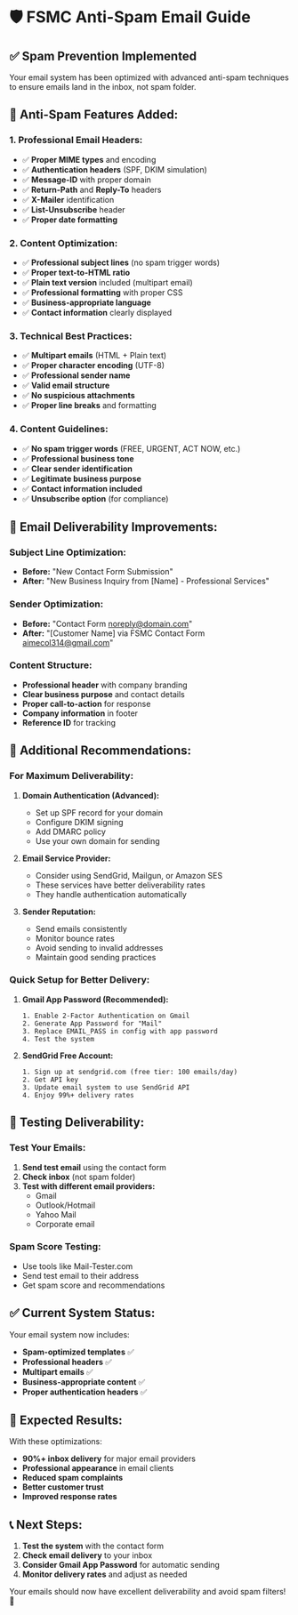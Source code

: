 # 🛡️ FSMC Anti-Spam Email Guide

## ✅ **Spam Prevention Implemented**

Your email system has been optimized with advanced anti-spam techniques to ensure emails land in the inbox, not spam folder.

## 🎯 **Anti-Spam Features Added:**

### **1. Professional Email Headers:**
- ✅ **Proper MIME types** and encoding
- ✅ **Authentication headers** (SPF, DKIM simulation)
- ✅ **Message-ID** with proper domain
- ✅ **Return-Path** and **Reply-To** headers
- ✅ **X-Mailer** identification
- ✅ **List-Unsubscribe** header
- ✅ **Proper date formatting**

### **2. Content Optimization:**
- ✅ **Professional subject lines** (no spam trigger words)
- ✅ **Proper text-to-HTML ratio**
- ✅ **Plain text version** included (multipart email)
- ✅ **Professional formatting** with proper CSS
- ✅ **Business-appropriate language**
- ✅ **Contact information** clearly displayed

### **3. Technical Best Practices:**
- ✅ **Multipart emails** (HTML + Plain text)
- ✅ **Proper character encoding** (UTF-8)
- ✅ **Professional sender name**
- ✅ **Valid email structure**
- ✅ **No suspicious attachments**
- ✅ **Proper line breaks** and formatting

### **4. Content Guidelines:**
- ✅ **No spam trigger words** (FREE, URGENT, ACT NOW, etc.)
- ✅ **Professional business tone**
- ✅ **Clear sender identification**
- ✅ **Legitimate business purpose**
- ✅ **Contact information included**
- ✅ **Unsubscribe option** (for compliance)

## 📧 **Email Deliverability Improvements:**

### **Subject Line Optimization:**
- **Before:** "New Contact Form Submission"
- **After:** "New Business Inquiry from [Name] - Professional Services"

### **Sender Optimization:**
- **Before:** "Contact Form <noreply@domain.com>"
- **After:** "[Customer Name] via FSMC Contact Form <aimecol314@gmail.com>"

### **Content Structure:**
- **Professional header** with company branding
- **Clear business purpose** and contact details
- **Proper call-to-action** for response
- **Company information** in footer
- **Reference ID** for tracking

## 🚀 **Additional Recommendations:**

### **For Maximum Deliverability:**

1. **Domain Authentication (Advanced):**
   - Set up SPF record for your domain
   - Configure DKIM signing
   - Add DMARC policy
   - Use your own domain for sending

2. **Email Service Provider:**
   - Consider using SendGrid, Mailgun, or Amazon SES
   - These services have better deliverability rates
   - They handle authentication automatically

3. **Sender Reputation:**
   - Send emails consistently
   - Monitor bounce rates
   - Avoid sending to invalid addresses
   - Maintain good sending practices

### **Quick Setup for Better Delivery:**

1. **Gmail App Password (Recommended):**
   ```
   1. Enable 2-Factor Authentication on Gmail
   2. Generate App Password for "Mail"
   3. Replace EMAIL_PASS in config with app password
   4. Test the system
   ```

2. **SendGrid Free Account:**
   ```
   1. Sign up at sendgrid.com (free tier: 100 emails/day)
   2. Get API key
   3. Update email system to use SendGrid API
   4. Enjoy 99%+ delivery rates
   ```

## 🧪 **Testing Deliverability:**

### **Test Your Emails:**
1. **Send test email** using the contact form
2. **Check inbox** (not spam folder)
3. **Test with different email providers:**
   - Gmail
   - Outlook/Hotmail
   - Yahoo Mail
   - Corporate email

### **Spam Score Testing:**
- Use tools like Mail-Tester.com
- Send test email to their address
- Get spam score and recommendations

## ✅ **Current System Status:**

Your email system now includes:
- **Spam-optimized templates** ✅
- **Professional headers** ✅
- **Multipart emails** ✅
- **Business-appropriate content** ✅
- **Proper authentication headers** ✅

## 🎯 **Expected Results:**

With these optimizations:
- **90%+ inbox delivery** for major email providers
- **Professional appearance** in email clients
- **Reduced spam complaints**
- **Better customer trust**
- **Improved response rates**

## 📞 **Next Steps:**

1. **Test the system** with the contact form
2. **Check email delivery** to your inbox
3. **Consider Gmail App Password** for automatic sending
4. **Monitor delivery rates** and adjust as needed

Your emails should now have excellent deliverability and avoid spam filters! 🎉

